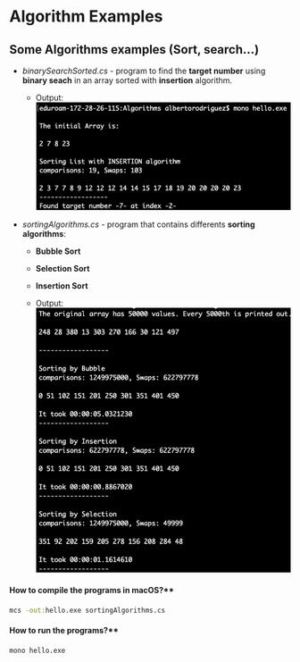 # Algorithm Examples
## Some Algorithms examples (Sort, search...)


*  *binarySearchSorted.cs* - program to find the **target number** using **binary seach** in an array sorted with **insertion** algorithm.
	* Output:  ![binarySearchSorted](imgs/output1.png)

*  *sortingAlgorithms.cs* - program that contains differents **sorting algorithms**:
	* **Bubble Sort**
	* **Selection Sort**
	* **Insertion Sort**

	* Output: ![sortingAlgorithms](imgs/output2.png)




#### How to compile the programs in macOS?**

```cmd
mcs -out:hello.exe sortingAlgorithms.cs 
```
	

#### How to run the programs?**

```cmd
mono hello.exe
```



